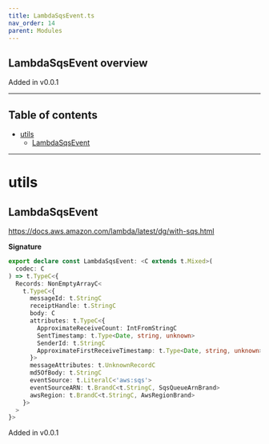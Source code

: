 ```yaml
---
title: LambdaSqsEvent.ts
nav_order: 14
parent: Modules
---
```


## LambdaSqsEvent overview

Added in v0.0.1

---

<h2 class="text-delta">Table of contents</h2>

- [utils](#utils)
  - [LambdaSqsEvent](#lambdasqsevent)

---

# utils

## LambdaSqsEvent

https://docs.aws.amazon.com/lambda/latest/dg/with-sqs.html

**Signature**

```ts
export declare const LambdaSqsEvent: <C extends t.Mixed>(
  codec: C
) => t.TypeC<{
  Records: NonEmptyArrayC<
    t.TypeC<{
      messageId: t.StringC
      receiptHandle: t.StringC
      body: C
      attributes: t.TypeC<{
        ApproximateReceiveCount: IntFromStringC
        SentTimestamp: t.Type<Date, string, unknown>
        SenderId: t.StringC
        ApproximateFirstReceiveTimestamp: t.Type<Date, string, unknown>
      }>
      messageAttributes: t.UnknownRecordC
      md5OfBody: t.StringC
      eventSource: t.LiteralC<'aws:sqs'>
      eventSourceARN: t.BrandC<t.StringC, SqsQueueArnBrand>
      awsRegion: t.BrandC<t.StringC, AwsRegionBrand>
    }>
  >
}>
```

Added in v0.0.1
